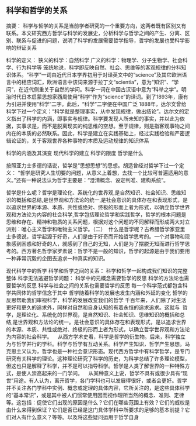 <!--自然辩证法-->
## 科学和哲学的关系
摘要：
科学与哲学的关系是当前学者研究的一个重要方向，这两者既有区别又有联系。本文研究西方哲学与科学的发展史，分析科学与哲学之间的产生、分离、区别、联系与促进的问题，说明了科学的发展需要哲学指导，哲学的发展也受科学影响的辩证关系

科学的定义：
    狭义的科学：自然科学
    广义的科学：物理学、分子生物学、社会科学、行为科学等
笼统地说，科学即反映自然、社会、思维等的客观规律的分科知识体系。“科学”一词由近代日本学界初用于对译英文中的“science”及其它欧洲语言中的相应词汇，欧洲语言中该词来源于拉丁文“scientia”，意为“知识”、“学问”，在近代侧重关于自然的学问。科学一词在中国古汉语中意为“科举之学”。明治时代日本启蒙思想家西周使用“科学”作为“science”的译词。到了1893年，康有为引进并使用“科学”二字。此后，“科学”二字便在中国广泛
1888年，达尔文曾给科学下过一个定义：“科学就是整理事实，从中发现规律，做出结论”。达尔文的定义指出了科学的内涵，即事实与规律。科学要发现人所未知的事实，并以此为依据，实事求是，而不是脱离现实的纯思维的空想。至于规律，则是指客观事物之间内在的本质的必然联系。因此，科学是建立在实践基础上，经过实践检验和严密逻辑论证的，关于客观世界各种事物的本质及运动规律的知识体系

科学的内涵及其演变
现代科学的建立
科学的限度
哲学是什么

按照亚力士多德的话说，哲学是“思想思想”的思想。胡适曾经对哲学下过一个定义： “哲学是研究人生切要的问题，从意义上着想，去找一个比较可普遍适用的意义。”还有一种说法认为哲学主要是：“澄清概念、设定判准、建构系统”。


哲学是什么呢？哲学是理论化、系统化的世界观,是自然知识、社会知识、思维知识的概括和总结,是世界观和方法论的统一,是社会意识的具体存在和表现形式，是以追求世界的本源、本质、共性或绝对、终极的形而上者为形式，以确立哲学世界观和方法论为内容的社会科学,哲学包括理论哲学和实践哲学，哲学的根本问题是思维和存在、精神和物质的关系问题，根据对这个问题的不同解释而形成两大对立派别：唯心主义哲学和唯物主义哲学。（二）  什么是哲学呢？古希腊哲学家亚里士多德说，哲学起源于好奇，人们是由于好奇而开始哲学思考的。一个对事物和现象感到困惑和好奇的人，就感到了自己的无知，人们是为了摆脱无知而进行哲学思考的。西方著名哲学家罗素说：哲学不是一般的知识，哲学的起源是由于我们要用一种非常沉毅的企图去追求一种真实的知识。

现代科学中的哲学
科学和哲学之间的关系：
    科学和哲学一起构成我们知识的完整整体
    科学无法逃避哲学问题：
        科学中的元概念需要哲学的反思
        科学的方法论也需要哲学的反思
        科学与社会之间的关系也需要哲学的反思
        每一个科学范式都包含科学共同体的哲学信念于其中
    哲学随着科学的发展也发生内涵和外延的变化
    哲学的反思帮助我们审视科学，科学的发展改变我们的哲学
千百年来，人们除了对生活更好和更久的追求外，同样对自然和自身认知的有着永恒的追求追求。这就与 
哲学，是理论化、系统化的世界观，是自然知识、社会知识、思维知识的概括和总结,是世界观和方法论的统一。是社会意识的具体存在和表现形式，是以追求世界的本源、本质、共性或绝对、终极的形而上者为形式，以确立哲学世界观和方法论为内容的社会科学。 
 
从西方学术史看，科学是哲学的衍生物。后来，科学独立为与哲学并行的学科。科学与哲学有互动关系。科学产生知识，哲学产生思想。马克思主义认为，哲学也是一种社会意识形态。现代西方哲学中有科学哲学，是专门研究有关科学的理论。这种理论研究了科学的历史，为科学总结了许多理论模型，但这也只是解释了科学，并不是可以指导科学。哲学是人类了解世界的一种特殊方式，是使人崇高起来的一门学问。 
 
从某种意义上说，哲学不具有或很少具有“现世”用途。有人认为，离开哲学，各门学科也可以发展得很好，或者会更好。哲学并不关注各门学科中实例、概念或定理的具体内容，它所关注的，是这些具体科学的“基本常识”，或是其中被人们惯常使用因而视作理所当然的概念、准则、定律等。这包括：促使它们出现的原因是什么？它们在哪些范围上有效？它们的威权是由什么来得到保证？它们是否已经是这门具体学科中所要求的足够的基本前提？它们对人有什么意义？等等。以及将这些疑问运用于哲学自身